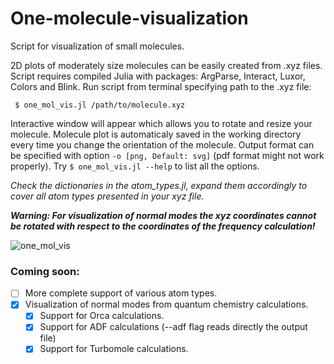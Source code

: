 
# One-molecule-visualization
Script for visualization of small molecules.


2D plots of moderately size molecules can be easily created from .xyz files.
Script requires compiled Julia with packages: ArgParse, Interact, Luxor, Colors and Blink.
Run script from terminal specifying path to the .xyz file:
```
 $ one_mol_vis.jl /path/to/molecule.xyz 
 ```
 Interactive window will appear which allows you to rotate and resize your molecule.
 Molecule plot is automaticaly saved in the working directory every time you change the orientation of the molecule.
 Output format can be specified with option `-o [png, Default: svg]` (pdf format might not work properly).
 Try `$ one_mol_vis.jl --help` to list all the options.
 
*Check the dictionaries in the atom_types.jl, expand them accordingly to cover all atom types presented in your xyz file.*

***Warning: For visualization of normal modes the xyz coordinates cannot be rotated with respect to the coordinates of the frequency calculation!***

![one_mol_vis](https://user-images.githubusercontent.com/43886886/148700795-dbea7815-8d8a-49ed-a7b6-941573e8652b.png)

### Coming soon:

- [ ] More complete support of various atom types.
- [x] Visualization of normal modes from quantum chemistry calculations. 
    - [x] Support for Orca calculations.
	- [x] Support for ADF calculations (--adf flag reads directly the output file)
    - [x] Support for Turbomole calculations.
